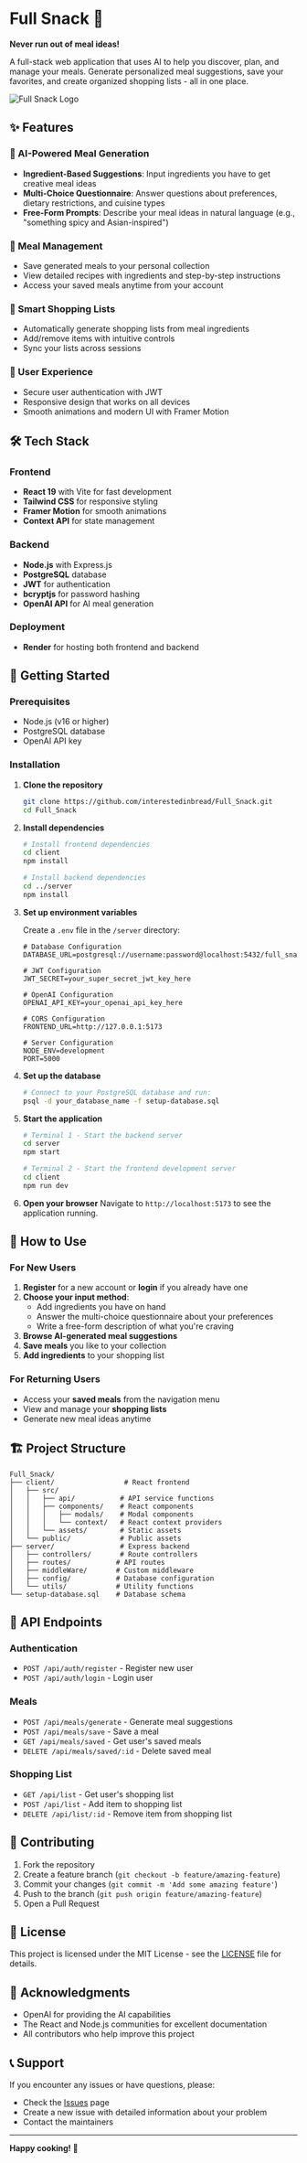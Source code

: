 # Full Snack 🥕

**Never run out of meal ideas!**

A full-stack web application that uses AI to help you discover, plan, and manage your meals. Generate personalized meal suggestions, save your favorites, and create organized shopping lists - all in one place.

![Full Snack Logo](./client/public/img/Carrot_icon.png)

## ✨ Features

### 🤖 AI-Powered Meal Generation
- **Ingredient-Based Suggestions**: Input ingredients you have to get creative meal ideas
- **Multi-Choice Questionnaire**: Answer questions about preferences, dietary restrictions, and cuisine types
- **Free-Form Prompts**: Describe your meal ideas in natural language (e.g., "something spicy and Asian-inspired")

### 💾 Meal Management
- Save generated meals to your personal collection
- View detailed recipes with ingredients and step-by-step instructions
- Access your saved meals anytime from your account

### 🛒 Smart Shopping Lists
- Automatically generate shopping lists from meal ingredients
- Add/remove items with intuitive controls
- Sync your lists across sessions

### 🔐 User Experience
- Secure user authentication with JWT
- Responsive design that works on all devices
- Smooth animations and modern UI with Framer Motion

## 🛠️ Tech Stack

### Frontend
- **React 19** with Vite for fast development
- **Tailwind CSS** for responsive styling
- **Framer Motion** for smooth animations
- **Context API** for state management

### Backend
- **Node.js** with Express.js
- **PostgreSQL** database
- **JWT** for authentication
- **bcryptjs** for password hashing
- **OpenAI API** for AI meal generation

### Deployment
- **Render** for hosting both frontend and backend

## 🚀 Getting Started

### Prerequisites
- Node.js (v16 or higher)
- PostgreSQL database
- OpenAI API key

### Installation

1. **Clone the repository**
   ```bash
   git clone https://github.com/interestedinbread/Full_Snack.git
   cd Full_Snack
   ```

2. **Install dependencies**
   ```bash
   # Install frontend dependencies
   cd client
   npm install
   
   # Install backend dependencies
   cd ../server
   npm install
   ```

3. **Set up environment variables**
   
   Create a `.env` file in the `/server` directory:
   ```env
   # Database Configuration
   DATABASE_URL=postgresql://username:password@localhost:5432/full_snack_db
   
   # JWT Configuration
   JWT_SECRET=your_super_secret_jwt_key_here
   
   # OpenAI Configuration
   OPENAI_API_KEY=your_openai_api_key_here
   
   # CORS Configuration
   FRONTEND_URL=http://127.0.0.1:5173
   
   # Server Configuration
   NODE_ENV=development
   PORT=5000
   ```

4. **Set up the database**
   ```bash
   # Connect to your PostgreSQL database and run:
   psql -d your_database_name -f setup-database.sql
   ```

5. **Start the application**
   ```bash
   # Terminal 1 - Start the backend server
   cd server
   npm start
   
   # Terminal 2 - Start the frontend development server
   cd client
   npm run dev
   ```

6. **Open your browser**
   Navigate to `http://localhost:5173` to see the application running.

## 📱 How to Use

### For New Users
1. **Register** for a new account or **login** if you already have one
2. **Choose your input method**:
   - Add ingredients you have on hand
   - Answer the multi-choice questionnaire about your preferences
   - Write a free-form description of what you're craving
3. **Browse AI-generated meal suggestions**
4. **Save meals** you like to your collection
5. **Add ingredients** to your shopping list

### For Returning Users
- Access your **saved meals** from the navigation menu
- View and manage your **shopping lists**
- Generate new meal ideas anytime

## 🏗️ Project Structure

```
Full_Snack/
├── client/                 # React frontend
│   ├── src/
│   │   ├── api/           # API service functions
│   │   ├── components/    # React components
│   │   │   ├── modals/    # Modal components
│   │   │   └── context/   # React context providers
│   │   └── assets/        # Static assets
│   └── public/            # Public assets
├── server/                # Express backend
│   ├── controllers/       # Route controllers
│   ├── routes/           # API routes
│   ├── middleWare/       # Custom middleware
│   ├── config/           # Database configuration
│   └── utils/            # Utility functions
└── setup-database.sql    # Database schema
```

## 🔧 API Endpoints

### Authentication
- `POST /api/auth/register` - Register new user
- `POST /api/auth/login` - Login user

### Meals
- `POST /api/meals/generate` - Generate meal suggestions
- `POST /api/meals/save` - Save a meal
- `GET /api/meals/saved` - Get user's saved meals
- `DELETE /api/meals/saved/:id` - Delete saved meal

### Shopping List
- `GET /api/list` - Get user's shopping list
- `POST /api/list` - Add item to shopping list
- `DELETE /api/list/:id` - Remove item from shopping list

## 🤝 Contributing

1. Fork the repository
2. Create a feature branch (`git checkout -b feature/amazing-feature`)
3. Commit your changes (`git commit -m 'Add some amazing feature'`)
4. Push to the branch (`git push origin feature/amazing-feature`)
5. Open a Pull Request

## 📄 License

This project is licensed under the MIT License - see the [LICENSE](LICENSE) file for details.

## 🙏 Acknowledgments

- OpenAI for providing the AI capabilities
- The React and Node.js communities for excellent documentation
- All contributors who help improve this project

## 📞 Support

If you encounter any issues or have questions, please:
- Check the [Issues](https://github.com/interestedinbread/Full_Snack/issues) page
- Create a new issue with detailed information about your problem
- Contact the maintainers

---

**Happy cooking! 🍳**
